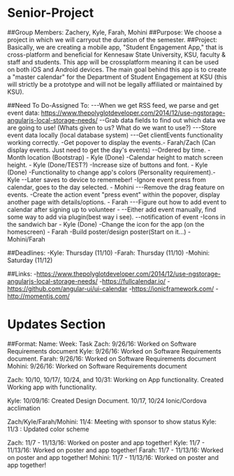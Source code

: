 
# Senior-Project
##Group Members: 
Zachery, Kyle, Farah, Mohini 
##Purpose: 
We choose a project in which we will carryout the duration of the semester. 
##Project: 
Basically, we are creating a mobile app, "Student Engagement App," that is cross-platform and beneficial for Kennesaw State        University, KSU, faculty & staff and students. This app will be crossplatform meaning it can be used on both iOS and Android devices. The main goal behind this app is to create a "master calendar" for the Department of Student Engagement at KSU (this will strictly be a prototype and will not be legally affiliated or maintained by KSU).

##Need To Do-Assigned To:
   ---When we get RSS feed, we parse and get event data: https://www.thepolyglotdeveloper.com/2014/12/use-ngstorage-angularjs-local-storage-needs/
   --Grab data fields to find out which data we are going to use! (Whats given to us? What do we want to use?)
   ---Store event data locally (local database system)
   ---Get clientEvents functionality working correctly.
   -Get popover to display the events.- Farah/Zach (Can display events. Just need to get the day's events)
   --Ordered by time.
   -Month location (Bootstrap) - Kyle (Done)
   -Calendar height to match screen height. - Kyle (Done/TEST?)
   -Increase size of buttons and font. - Kyle (Done)
   -Functionality to change app's colors (Personality requirement).- Kyle
   --Later saves to device to rememeber!
   -Ignore event press from calendar, goes to the day selected. - Mohini
   ---Remove the drag feature on events.
   -Create the action event "press event" within the popover, display another page with details/options. - Farah
   ---Figure out how to add event to calendar after signing up to volunteer - 
   --Either add event manually, find some way to add via plugin(best way i see).
   --notification of event
   -Icons in the sandwich bar - Kyle (Done)
   -Change the icon for the app (on the homescreen) - Farah
   -Build poster/design poster(Start on it...) - Mohini/Farah


##Deadlines:
       -Kyle: Thursday (11/10)
       -Farah: Thursday (11/10)
       -Mohini: Saturday (11/12)

##Links:
       -https://www.thepolyglotdeveloper.com/2014/12/use-ngstorage-angularjs-local-storage-needs/
       -https://fullcalendar.io/
       -https://github.com/angular-ui/ui-calendar
       -https://ionicframework.com/
       -http://momentjs.com/




# Updates Section
##Format: Name: Week: Task
   Zach: 9/26/16: Worked on Software Requirements document
   Kyle: 9/26/16: Worked on Software Requirements document.
   Farah: 9/26/16: Worked on Software Requirements document
   Mohini: 9/26/16: Worked on Software Requirements document    

   Zach: 10/10, 10/17/, 10/24, and 10/31: Working on App functionality. Created Working app with functionality.
   
   Kyle: 10/09/16: Created Design Document. 10/17, 10/24 Ionic/Cordova acclimation 
   
   Zach/Kyle/Farah/Mohini: 11/4:  Meeting with sponsor to show status
   Kyle: 11/3 : Updated color scheme


   Zach: 11/7 - 11/13/16: Worked on poster and app together!
   Kyle: 11/7 - 11/13/16: Worked on poster and app together!
   Farah: 11/7 - 11/13/16: Worked on poster and app together!
   Mohini: 11/7 - 11/13/16: Worked on poster and app together!